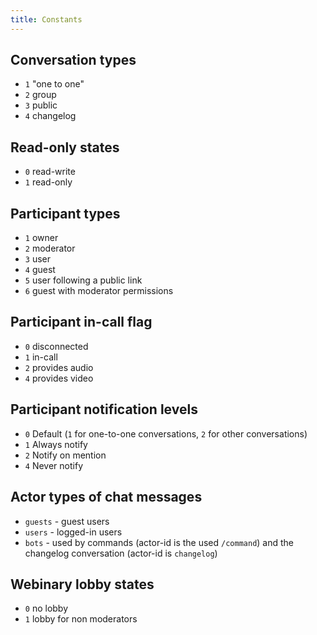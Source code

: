 ```yaml
---
title: Constants
---
```


## Conversation types
* `1` "one to one"
* `2` group
* `3` public
* `4` changelog

## Read-only states
* `0` read-write
* `1` read-only

## Participant types
* `1` owner
* `2` moderator
* `3` user
* `4` guest
* `5` user following a public link
* `6` guest with moderator permissions

## Participant in-call flag
* `0` disconnected
* `1` in-call
* `2` provides audio
* `4` provides video

## Participant notification levels
* `0` Default (`1` for one-to-one conversations, `2` for other conversations)
* `1` Always notify
* `2` Notify on mention
* `4` Never notify

## Actor types of chat messages
* `guests` - guest users
* `users` - logged-in users
* `bots` - used by commands (actor-id is the used `/command`) and the changelog conversation (actor-id is `changelog`)

## Webinary lobby states
* `0` no lobby
* `1` lobby for non moderators
